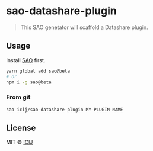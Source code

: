 # sao-datashare-plugin

> This SAO genetator will scaffold a Datashare plugin.

## Usage

Install [SAO](https://github.com/saojs/sao) first.

```bash
yarn global add sao@beta
# or
npm i -g sao@beta
```

### From git

```bash
sao icij/sao-datashare-plugin MY-PLUGIN-NAME
```

## License

MIT &copy; [ICIJ](https://icij.org)

